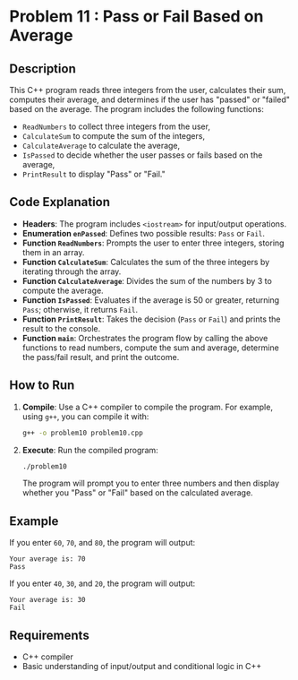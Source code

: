 
# Problem 11 : Pass or Fail Based on Average

## Description
This C++ program reads three integers from the user, calculates their sum, computes their average, and determines if the user has "passed" or "failed" based on the average. The program includes the following functions:
- `ReadNumbers` to collect three integers from the user,
- `CalculateSum` to compute the sum of the integers,
- `CalculateAverage` to calculate the average,
- `IsPassed` to decide whether the user passes or fails based on the average,
- `PrintResult` to display "Pass" or "Fail."

## Code Explanation

- **Headers**: The program includes `<iostream>` for input/output operations.
- **Enumeration `enPassed`**: Defines two possible results: `Pass` or `Fail`.
- **Function `ReadNumbers`**: Prompts the user to enter three integers, storing them in an array.
- **Function `CalculateSum`**: Calculates the sum of the three integers by iterating through the array.
- **Function `CalculateAverage`**: Divides the sum of the numbers by 3 to compute the average.
- **Function `IsPassed`**: Evaluates if the average is 50 or greater, returning `Pass`; otherwise, it returns `Fail`.
- **Function `PrintResult`**: Takes the decision (`Pass` or `Fail`) and prints the result to the console.
- **Function `main`**: Orchestrates the program flow by calling the above functions to read numbers, compute the sum and average, determine the pass/fail result, and print the outcome.

## How to Run

1. **Compile**: Use a C++ compiler to compile the program. For example, using `g++`, you can compile it with:
   ```bash
   g++ -o problem10 problem10.cpp
   ```
2. **Execute**: Run the compiled program:
   ```bash
   ./problem10
   ```

   The program will prompt you to enter three numbers and then display whether you "Pass" or "Fail" based on the calculated average.

## Example
If you enter `60`, `70`, and `80`, the program will output:
```
Your average is: 70
Pass
```

If you enter `40`, `30`, and `20`, the program will output:
```
Your average is: 30
Fail
```

## Requirements
- C++ compiler
- Basic understanding of input/output and conditional logic in C++
